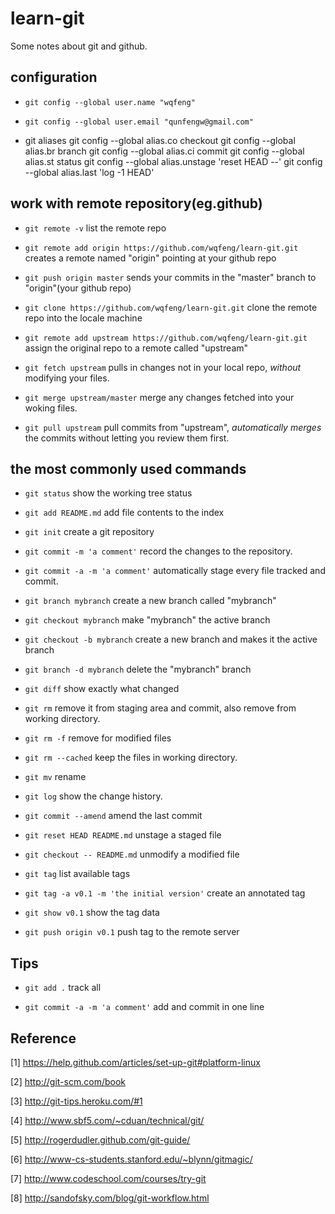 learn-git
================
Some notes about git and github.

configuration
--------------------
* `git config --global user.name "wqfeng"`
* `git config --global user.email "qunfengw@gmail.com"`

* git aliases
    git config --global alias.co checkout
    git config --global alias.br branch
    git config --global alias.ci commit
    git config --global alias.st status
    git config --global alias.unstage 'reset HEAD --'
    git config --global alias.last 'log -1 HEAD'

work with remote repository(eg.github)
------------------------------------
* `git remote -v`
list the remote repo

* `git remote add origin https://github.com/wqfeng/learn-git.git`
creates a remote named "origin" pointing at your github repo

* `git push origin master`
sends your commits in the "master" branch to "origin"(your github repo)

* `git clone https://github.com/wqfeng/learn-git.git`
clone the remote repo into the locale machine

* `git remote add upstream https://github.com/wqfeng/learn-git.git`
assign the original repo to a remote called "upstream"

* `git fetch upstream`
pulls in changes not in your local repo, _without_ modifying your files.

* `git merge upstream/master`
merge any changes fetched into your woking files.

* `git pull upstream`
pull commits from "upstream", _automatically merges_ the commits without letting you review them first.

the most commonly used commands
--------------------------------
* `git status`
show the working tree status

* `git add README.md`
add file contents to the index

* `git init`
create a git repository

* `git commit -m 'a comment'`
record the changes to the repository.

* `git commit -a -m 'a comment'`
automatically stage every file tracked and commit.

* `git branch mybranch`
create a new branch called "mybranch"

* `git checkout mybranch`
make "mybranch" the active branch

* `git checkout -b mybranch`
create a new branch and makes it the active branch

* `git branch -d mybranch`
delete the "mybranch" branch

* `git diff`
show exactly what changed

* `git rm`
remove it from staging area and commit, also remove from working directory.

* `git rm -f`
remove for modified files

* `git rm --cached`
keep the files in working directory.

* `git mv`
rename

* `git log`
show the change history.

* `git commit --amend`
amend the last commit

* `git reset HEAD README.md`
unstage a staged file

* `git checkout -- README.md`
unmodify a modified file

* `git tag`
list available tags

* `git tag -a v0.1 -m 'the initial version'`
create an annotated tag

* `git show v0.1`
show the tag data

* `git push origin v0.1`
push tag to the remote server


Tips
---------------
* `git add .`
track all

* `git commit -a -m 'a comment'`
add and commit in one line


Reference
---------
[1] https://help.github.com/articles/set-up-git#platform-linux 

[2] http://git-scm.com/book

[3] http://git-tips.heroku.com/#1

[4] http://www.sbf5.com/~cduan/technical/git/

[5] http://rogerdudler.github.com/git-guide/

[6] http://www-cs-students.stanford.edu/~blynn/gitmagic/

[7] http://www.codeschool.com/courses/try-git

[8] http://sandofsky.com/blog/git-workflow.html
